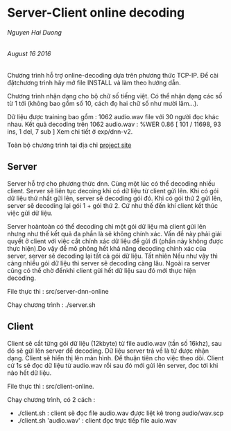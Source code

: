 Server-Client online decoding
=================================
###### Nguyen Hai Duong
###### August 16 2016

Chương trình hỗ trợ online-decoding dựa trên phương thức TCP-IP. Để cài đặtchương
trình hãy mở file INSTALL và làm theo hướng dẫn.

Chương trình nhận dạng cho bộ chữ số tiếng việt. Có thể nhận dạng các số  từ 1 tới
(không bao gồm số 10, cách đọ hai chữ số như mười lăm...).

Dữ liệu được training bao gồm : 1062 audio.wav file với 30 người đọc khác nhau.
Kết quả decoding trên 1062 audio.wav : %WER 0.86 [ 101 / 11698, 93 ins, 1 del, 7 sub ]
Xem chi tiết ở exp/dnn-v2.

Toàn bộ chương trình tại địa chỉ [project site](https://github.com/DuongNguyenHai/connected-digit-online-decoding)

Server
---------------------------------

Server hỗ trợ cho phương thức dnn. Cùng một lúc có thể decoding nhiều client.
Server sẽ liên tục decoing khi có dữ liệu từ client gửi lên. Khi có gói dữ liệu
thứ nhất gửi lên, server sẽ decoding gói đó. Khi có gói thứ 2 gửi lên, server
sẽ decoding lại gói 1 + gói thứ 2. Cứ như thế đến khí client kết thúc việc gửi
dữ liệu.

Server hoàntoàn có thể  decoding chỉ một gói dữ liệu mà client gửi lên nhưng như
thế kết quả đa phần là sẽ không chính xác. Vấn đề này phải giải quyết ở client
với việc cắt chính xác dữ liệu để gửi đi (phần này không được thực hiện).Do vậy
để mô phỏng hết khả năng decoding chính xác của server, server sẽ decoding lại
tất cả gói dữ liệu. Tất nhiên Nếu như vậy thì càng nhiều gói dữ liệu thì server 
sẽ decoding càng lâu. Ngoài ra server cũng có thể chờ đếnkhi client gửi hết dữ 
liệu sau đó mới thực hiện decoding.

File thực thi : src/server-dnn-online

Chạy chương trình : ./server.sh

Client
---------------------------------

Client sẽ cắt từng gói dữ liệu (12kbyte) từ file audio.wav (tần số 16khz), sau đó 
sẽ gửi lên server để decoding. Dữ liệu server trả về là từ được nhận dạng. Client 
sẽ  hiển thị lên màn hình. Để thuận tiên cho việc theo dõi. Client cứ 1s sẽ đọc dữ
liệu từ audio.wav rồi sau đó mới gửi lên server, đọc tới khi nào hết dữ liệu.

File thực thì : src/client-online.

Chạy chương trình, có 2 cách :
-	./client.sh : client sẽ đọc file audio.wav được liệt kê trong audio/wav.scp
-	./client.sh 'audio.wav' : client đọc trực tiếp file auio.wav

